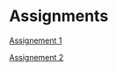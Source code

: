 # Assignments
[Assignement 1](https://github.com/NoutHakkesteegt/Assignments/blob/master/Assignment_week_2.ipynb)

[Assignement 2](https://github.com/NoutHakkesteegt/Assignments/blob/master/Assignment_week_4.ipynb)
